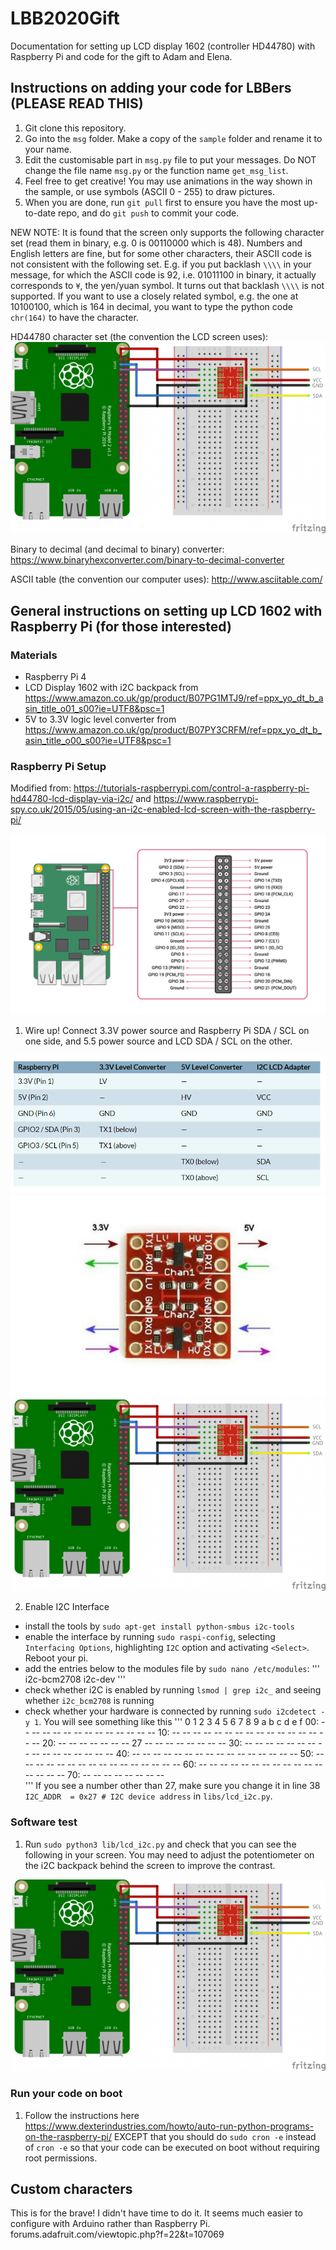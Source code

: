 # LBB2020Gift
Documentation for setting up LCD display 1602 (controller HD44780) with Raspberry Pi and code for the gift to Adam and Elena.

## Instructions on adding your code for LBBers (PLEASE READ THIS)

1. Git clone this repository.
2. Go into the `msg` folder. Make a copy of the `sample` folder and rename it to your name.
3. Edit the customisable part in `msg.py` file to put your messages. Do NOT change the file name `msg.py` or the function name `get_msg_list`.
4. Feel free to get creative! You may use animations in the way shown in the sample, or use symbols (ASCII 0 - 255) to draw pictures.   
5. When you are done, run `git pull` first to ensure you have the most up-to-date repo, and do `git push` to commit your code. 

NEW NOTE: It is found that the screen only supports the following character set (read them in binary, e.g. 0 is 00110000 which is 48). Numbers and English letters are fine, but for some other characters, their ASCII code is not consistent with the following set. E.g. if you put backlash `\\\\` in your message, for which the ASCII code is 92, i.e. 01011100 in binary, it actually corresponds to `¥`, the yen/yuan symbol. It turns out that backlash `\\\\` is not supported. If you want to use a closely related symbol, e.g. the one at 10100100, which is 164 in decimal, you want to type the python code `chr(164)` to have the character.

HD44780 character set (the convention the LCD screen uses):
![alt text](_data/hd44780-i2c-display_Steckplatine-600x365.png)

Binary to decimal (and decimal to binary) converter:
https://www.binaryhexconverter.com/binary-to-decimal-converter

ASCII table (the convention our computer uses):
http://www.asciitable.com/

## General instructions on setting up LCD 1602 with Raspberry Pi (for those interested)
### Materials
- Raspberry Pi 4
- LCD Display 1602 with i2C backpack from https://www.amazon.co.uk/gp/product/B07PG1MTJ9/ref=ppx_yo_dt_b_asin_title_o01_s00?ie=UTF8&psc=1
- 5V to 3.3V logic level converter from https://www.amazon.co.uk/gp/product/B07PY3CRFM/ref=ppx_yo_dt_b_asin_title_o00_s00?ie=UTF8&psc=1

### Raspberry Pi Setup
Modified from: https://tutorials-raspberrypi.com/control-a-raspberry-pi-hd44780-lcd-display-via-i2c/ and https://www.raspberrypi-spy.co.uk/2015/05/using-an-i2c-enabled-lcd-screen-with-the-raspberry-pi/

![alt text](_data/raspberry_pi_GPIO.png)

1. Wire up! Connect 3.3V power source and Raspberry Pi SDA / SCL on one side, and 5.5 power source and LCD SDA / SCL on the other.

![alt text](_data/raspberry_pi_lcd_converter_connections.PNG)
![alt text](_data/converter.jpg)
![alt text](_data/hd44780-i2c-display_Steckplatine-600x365.png)

2. Enable I2C Interface
 - install the tools by `sudo apt-get install python-smbus i2c-tools`
 - enable the interface by running `sudo raspi-config`, selecting `Interfacing Options`, highlighting `I2C` option and activating `<Select>`. Reboot your pi.
 - add the entries below to the modules file by `sudo nano /etc/modules`:
    '''
        i2c-bcm2708
        i2c-dev
    '''
 - check whether i2C is enabled by running `lsmod | grep i2c_` and seeing whether `i2c_bcm2708` is running
 - check whether your hardware is connected by running `sudo i2cdetect -y 1`. You will see something like this
    '''
            0  1  2  3  4  5  6  7  8  9  a  b  c  d  e  f
        00:          -- -- -- -- -- -- -- -- -- -- -- -- -- 
        10: -- -- -- -- -- -- -- -- -- -- -- -- -- -- -- -- 
        20: -- -- -- -- -- -- -- 27 -- -- -- -- -- -- -- -- 
        30: -- -- -- -- -- -- -- -- -- -- -- -- -- -- -- -- 
        40: -- -- -- -- -- -- -- -- -- -- -- -- -- -- -- -- 
        50: -- -- -- -- -- -- -- -- -- -- -- -- -- -- -- -- 
        60: -- -- -- -- -- -- -- -- -- -- -- -- -- -- -- -- 
        70: -- -- -- -- -- -- -- --            
    '''
    If you see a number other than 27, make sure you change it in line 38 `I2C_ADDR  = 0x27 # I2C device address` in `libs/lcd_i2c.py`.

### Software test
1. Run `sudo python3 lib/lcd_i2c.py` and check that you can see the following in your screen. You may need to adjust the potentiometer on the i2C backpack behind the screen to improve the contrast.

![alt text](_data/hd44780-i2c-display_Steckplatine-600x365.png)

### Run your code on boot
1. Follow the instructions here https://www.dexterindustries.com/howto/auto-run-python-programs-on-the-raspberry-pi/ EXCEPT that you should do `sudo cron -e` instead of `cron -e` so that your code can be executed on boot without requiring root permissions.

## Custom characters
This is for the brave! I didn't have time to do it. It seems much easier to configure with Arduino rather than Raspberry Pi.
forums.adafruit.com/viewtopic.php?f=22&t=107069